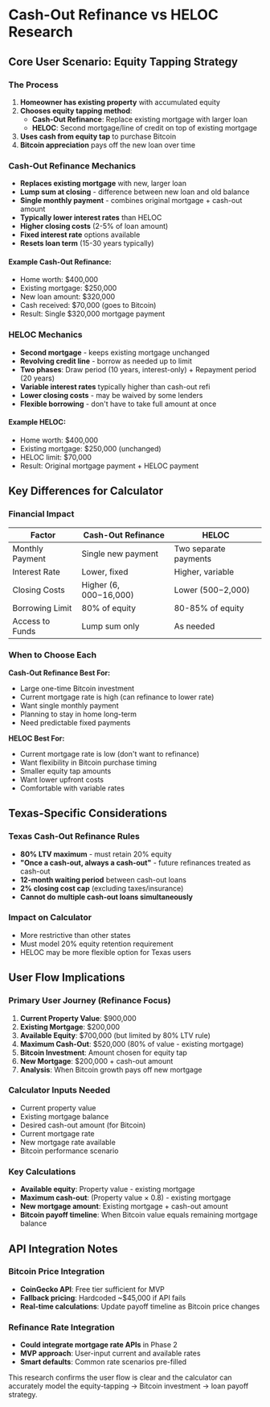 # Cash-Out Refinance vs HELOC Research

## Core User Scenario: Equity Tapping Strategy

### The Process
1. **Homeowner has existing property** with accumulated equity
2. **Chooses equity tapping method**:
   - **Cash-Out Refinance**: Replace existing mortgage with larger loan
   - **HELOC**: Second mortgage/line of credit on top of existing mortgage
3. **Uses cash from equity tap** to purchase Bitcoin
4. **Bitcoin appreciation** pays off the new loan over time

### Cash-Out Refinance Mechanics
- **Replaces existing mortgage** with new, larger loan
- **Lump sum at closing** - difference between new loan and old balance
- **Single monthly payment** - combines original mortgage + cash-out amount
- **Typically lower interest rates** than HELOC
- **Higher closing costs** (2-5% of loan amount)
- **Fixed interest rate** options available
- **Resets loan term** (15-30 years typically)

#### Example Cash-Out Refinance:
- Home worth: $400,000
- Existing mortgage: $250,000
- New loan amount: $320,000
- Cash received: $70,000 (goes to Bitcoin)
- Result: Single $320,000 mortgage payment

### HELOC Mechanics
- **Second mortgage** - keeps existing mortgage unchanged
- **Revolving credit line** - borrow as needed up to limit
- **Two phases**: Draw period (10 years, interest-only) + Repayment period (20 years)
- **Variable interest rates** typically higher than cash-out refi
- **Lower closing costs** - may be waived by some lenders
- **Flexible borrowing** - don't have to take full amount at once

#### Example HELOC:
- Home worth: $400,000
- Existing mortgage: $250,000 (unchanged)
- HELOC limit: $70,000
- Result: Original mortgage payment + HELOC payment

## Key Differences for Calculator

### Financial Impact
| Factor | Cash-Out Refinance | HELOC |
|--------|-------------------|--------|
| Monthly Payment | Single new payment | Two separate payments |
| Interest Rate | Lower, fixed | Higher, variable |
| Closing Costs | Higher ($6,000-$16,000) | Lower ($500-$2,000) |
| Borrowing Limit | 80% of equity | 80-85% of equity |
| Access to Funds | Lump sum only | As needed |

### When to Choose Each
**Cash-Out Refinance Best For:**
- Large one-time Bitcoin investment
- Current mortgage rate is high (can refinance to lower rate)
- Want single monthly payment
- Planning to stay in home long-term
- Need predictable fixed payments

**HELOC Best For:**
- Current mortgage rate is low (don't want to refinance)
- Want flexibility in Bitcoin purchase timing
- Smaller equity tap amounts
- Want lower upfront costs
- Comfortable with variable rates

## Texas-Specific Considerations

### Texas Cash-Out Refinance Rules
- **80% LTV maximum** - must retain 20% equity
- **"Once a cash-out, always a cash-out"** - future refinances treated as cash-out
- **12-month waiting period** between cash-out loans
- **2% closing cost cap** (excluding taxes/insurance)
- **Cannot do multiple cash-out loans simultaneously**

### Impact on Calculator
- More restrictive than other states
- Must model 20% equity retention requirement
- HELOC may be more flexible option for Texas users

## User Flow Implications

### Primary User Journey (Refinance Focus)
1. **Current Property Value**: $900,000
2. **Existing Mortgage**: $200,000
3. **Available Equity**: $700,000 (but limited by 80% LTV rule)
4. **Maximum Cash-Out**: $520,000 (80% of value - existing mortgage)
5. **Bitcoin Investment**: Amount chosen for equity tap
6. **New Mortgage**: $200,000 + cash-out amount
7. **Analysis**: When Bitcoin growth pays off new mortgage

### Calculator Inputs Needed
- Current property value
- Existing mortgage balance
- Desired cash-out amount (for Bitcoin)
- Current mortgage rate
- New mortgage rate available
- Bitcoin performance scenario

### Key Calculations
- **Available equity**: Property value - existing mortgage
- **Maximum cash-out**: (Property value × 0.8) - existing mortgage
- **New mortgage amount**: Existing mortgage + cash-out amount
- **Bitcoin payoff timeline**: When Bitcoin value equals remaining mortgage balance

## API Integration Notes

### Bitcoin Price Integration
- **CoinGecko API**: Free tier sufficient for MVP
- **Fallback pricing**: Hardcoded ~$45,000 if API fails
- **Real-time calculations**: Update payoff timeline as Bitcoin price changes

### Refinance Rate Integration
- **Could integrate mortgage rate APIs** in Phase 2
- **MVP approach**: User-input current and available rates
- **Smart defaults**: Common rate scenarios pre-filled

This research confirms the user flow is clear and the calculator can accurately model the equity-tapping → Bitcoin investment → loan payoff strategy. 